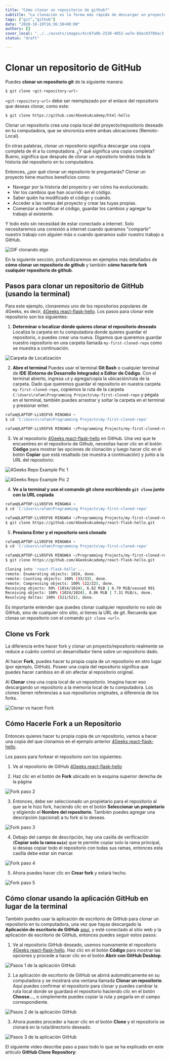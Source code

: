 ```yaml
---
title: "Cómo clonar un repositorio de github?"
subtitle: "La clonación es la forma más rápida de descargar un proyecto o código, en esta lección explicaremos cómo clonar y la diferencia que tiene con el forking."
tags: ["git","github"]
date: "2020-10-19T16:36:30+00:00"
authors: []
cover_local: "../../assets/images/4cc6fa0b-2530-4052-aa7e-8dac03788ac3.png"
status: "draft"

---
```


# Clonar un repositorio de GitHub

Puedes **clonar un repositorio git** de la siguiente manera:

```bash session
$ git clone <git-repository-url>
```

`<git-repository-url>` debe ser reemplazado por el enlace del repositorio que deseas clonar, como este:

```bash
$ git clone https://github.com/4GeeksAcademy/html-hello
```

Clonar un repositorio crea una copia local del proyecto/repositorio deseado en tu computadora, que se sincroniza entre ambas ubicaciones (Remoto-Local).

En otras palabras, clonar un repositorio significa descargar una copia completa de él a tu computadora. ¿Y qué significa una copia completa? Bueno, significa que después de clonar un repositorio tendrás toda la historia del repositorio en tu computadora.

Entonces, ¿por qué clonar un repositorio te preguntarás? Clonar un proyecto tiene muchos beneficios como:

- Navegar por la historia del proyecto y ver cómo ha evolucionado.
- Ver los cambios que han ocurrido en el código.
- Saber quién ha modificado el código y cuándo.
- Acceder a las ramas del proyecto y crear las tuyas propias.
- Comenzar a modificar el código, guardar los cambios y agregar tu trabajo al existente.

Y todo esto sin necesidad de estar conectado a internet. Solo necesitaremos una conexión a internet cuando queramos "compartir" nuestro trabajo con alguien más o cuando queramos subir nuestro trabajo a GitHub.

![GIF clonando algo](https://c.tenor.com/AQM9IEdO0K8AAAAd/clone.gif?raw=true)

En la siguiente sección, profundizaremos en ejemplos más detallados de **cómo clonar un repositorio de github** y también **cómo hacerle fork cualquier repositorio de github**.

## Pasos para clonar un repositorio de GitHub (usando la terminal)
Para este ejemplo, clonaremos uno de los repositorios populares de 4Geeks, es decir, [4Geeks react-flask-hello](https://github.com/4GeeksAcademy/react-flask-hello). Los pasos para clonar este repositorio son los siguientes:

1. **Determinar o localizar dónde quieres clonar el repositorio deseado**
Localiza la carpeta en tu computadora donde quieres guardar el repositorio, o puedes crear una nueva. Digamos que queremos guardar nuestro repositorio en una carpeta llamada `my-first-cloned-repo` como se muestra a continuación.

![Carpeta de Localización](https://i.imgur.com/lAV0nLj.jpg?raw=true)

2. **Abre el terminal**
Puedes usar el terminal **Git Bash** o cualquier terminal de **IDE (Entorno de Desarrollo Integrado) o Editor de Código**. Con el terminal abierto, ingresa `cd` y agrega/copia la ubicación/ruta de la carpeta. Dado que queremos guardar el repositorio en nuestra carpeta `my-first-cloned-repo`, copiemos la ruta de la carpeta `C:\Users\rafam\Programming Projects\my-first-cloned-repo` y pégala en el terminal, también puedes arrastrar y soltar la carpeta en el terminal y presionar enter.

```bash session
rafam@LAPTOP-LLV85FV6 MINGW64 ~
$ cd 'C:\Users\rafam\Programming Projects\my-first-cloned-repo'

rafam@LAPTOP-LLV85FV6 MINGW64 ~/Programming Projects/my-first-cloned-repo
```

3. Ve al repositorio [4Geeks react-flask-hello](https://github.com/4GeeksAcademy/react-flask-hello) en GitHub. Una vez que te encuentres en el repositorio de Github, necesitas hacer clic en el botón **Código** para mostrar las opciones de clonación y luego hacer clic en el botón **Copiar** que está resaltado (se muestra a continuación) y junto a la URL del repositorio:

![4Geeks Repo Example Pic 1](https://i.imgur.com/xu3Psl0.png?raw=true)

![4Geeks Repo Example Pic 2](https://i.imgur.com/QPEPsZE.png?raw=true)

4. **Ve a la terminal y use el comando git clone escribiendo `git clone` junto con la URL copiada**

```bash session
rafam@LAPTOP-LLV85FV6 MINGW64 ~
$ cd 'C:\Users\rafam\Programming Projects\my-first-cloned-repo'

rafam@LAPTOP-LLV85FV6 MINGW64 ~/Programming Projects/my-first-cloned-repo
$ git clone https://github.com/4GeeksAcademy/react-flask-hello.git
```

5. **Presiona Enter y el repositorio será clonado**

```bash session
rafam@LAPTOP-LLV85FV6 MINGW64 ~
$ cd 'C:\Users\rafam\Programming Projects\my-first-cloned-repo'

rafam@LAPTOP-LLV85FV6 MINGW64 ~/Programming Projects/my-first-cloned-repo
$ git clone https://github.com/4GeeksAcademy/react-flask-hello.git 

Cloning into 'react-flask-hello'...
remote: Enumerating objects: 1024, done.
remote: Counting objects: 100% (33/33), done.
remote: Compressing objects: 100% (22/22), done.
Receiving objects: 99% (1014/1024), 6.82 MiB | 6.79 MiB/seused 991
Receiving objects: 100% (1024/1024), 8.86 MiB | 7.31 MiB/s, done.
Resolving deltas: 100% (521/521), done.
```

Es importante entender que puedes clonar cualquier repositorio no solo de GitHub, sino de cualquier otro sitio, si tienes la URL de git. Recuerda que clonas un repositorio con el comando `git clone <url>`.

## Clone vs Fork

La diferencia entre hacer fork y clonar un proyecto/repositorio realmente se reduce a cuánto control un desarrollador tiene sobre un repositorio dado.

Al hacer **Fork**, puedes hacer tu propia copia de un repositorio en otro lugar (por ejemplo, GitHub). Poseer una copia del repositorio significa que puedes hacer cambios en él sin afectar al repositorio original.

Al **Clonar** crea una copia local de un repositorio. Imagina hacer eso descargando un repositorio a la memoria local de tu computadora. Los clones tienen referencias a sus repositorios originales, a diferencia de los forks.

![Clonar vs hacer Fork](https://i.imgur.com/eSN0n99.jpg?raw=true)

## Cómo Hacerle Fork a un Repositorio

Entonces quieres hacer tu propia copia de un repositorio, vamos a hacer una copia del que clonamos en el ejemplo anterior [4Geeks react-flask-hello](https://github.com/4GeeksAcademy/react-flask-hello).

Los pasos para forkear el repositorio son los siguientes:

1. Ve al repositorio de GitHub [4Geeks react-flask-hello](https://github.com/4GeeksAcademy/react-flask-hello)

2. Haz clic en el botón de **Fork** ubicado en la esquina superior derecha de la página

![Fork paso 2](https://i.imgur.com/0qzfYg0.png?raw=true)

3. Entonces, debe ser seleccionado un propietario para el repositorio al que se le hizo fork, haciendo clic en el botón **Seleccionar un propietario** y eligiendo el **Nombre del repositorio**. También puedes agregar una descripción (opcional) a tu fork si lo deseas.

![Fork paso 3](https://imgur.com/4gqX7LM.png?raw=true)

4. Debajo del campo de descripción, hay una casilla de verificación (**Copiar solo la rama `main`**) que te permite copiar solo la rama principal, si deseas copiar todo el repositorio con todas sus ramas, entonces esta casilla debe estar sin marcar.

![Fork paso 4](https://imgur.com/8CRRVxR.png?raw=true)

5. Ahora puedes hacer clic en **Crear fork** y estará hecho.

![Fork paso 5](https://i.imgur.com/sm1x81i.png?raw=true)

## Cómo clonar usando la aplicación GitHub en lugar de la terminal

También puedes usar la aplicación de escritorio de GitHub para clonar un repositorio en tu computadora, una vez que hayas descargado la **Aplicación de escritorio de GitHub** [aquí](https://desktop.github.com/), y esté conectado al sitio web y la aplicación de escritorio de GitHub, entonces puedes seguir estos pasos:

1. Ve al repositorio GitHub deseado, usemos nuevamente el repositorio [4Geeks react-flask-hello](https://github.com/4GeeksAcademy/react-flask-hello). Haz clic en el botón **Código** para mostrar las opciones y procede a hacer clic en el botón **Abrir con GitHub Desktop**.

![Pasos 1 de la aplicación GitHub](https://i.imgur.com/KPFvgCO.png?raw=true)

2. La aplicación de escritorio de GitHub se abrirá automáticamente en su computadora y se mostrará una ventana llamada **Clonar un repositorio**. Aquí puedes confirmar el repositorio para clonar y puedes cambiar la ruta local donde se guardará el repositorio haciendo clic en el botón **Choose...**, o simplemente puedes copiar la ruta y pegarla en el campo correspondiente.

![Pasos 2 de la aplicación GitHub](https://i.imgur.com/mMS54sJ.png?raw=true)

3. Ahora puedes proceder a hacer clic en el botón **Clone** y el repositorio se clonará en la ruta/directorio deseado.

![Pasos 3 de la aplicación GitHub](https://i.imgur.com/UVc92fA.png?raw=true)

El siguiente video describe paso a paso todo lo que se ha explicado en este artículo **GitHub Clone Repository**:
